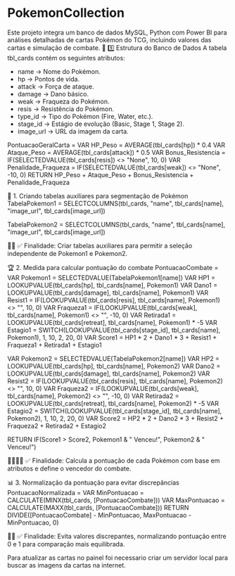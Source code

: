# PokemonCollection
Este projeto integra um banco de dados MySQL, Python com Power BI para análises detalhadas de cartas Pokémon do TCG, incluindo valores das cartas e simulação de combate.
📌 1️⃣ Estrutura do Banco de Dados
A tabela tbl_cards contém os seguintes atributos:
- name → Nome do Pokémon.
- hp → Pontos de vida.
- attack → Força de ataque.
- damage → Dano básico.
- weak → Fraqueza do Pokémon.
- resis → Resistência do Pokémon.
- type_id → Tipo do Pokémon (Fire, Water, etc.).
- stage_id → Estágio de evolução (Basic, Stage 1, Stage 2).
- image_url → URL da imagem da carta.

PontuacaoGeralCarta = 
VAR HP_Peso = AVERAGE(tbl_cards[hp]) * 0.4
VAR Ataque_Peso = AVERAGE(tbl_cards[attack]) * 0.5
VAR Bonus_Resistencia = IF(SELECTEDVALUE(tbl_cards[resis]) <> "None", 10, 0)
VAR Penalidade_Fraqueza = IF(SELECTEDVALUE(tbl_cards[weak]) <> "None", -10, 0)
RETURN HP_Peso + Ataque_Peso + Bonus_Resistencia + Penalidade_Fraqueza

🎯 1. Criando tabelas auxiliares para segmentação de Pokémon
TabelaPokemon1 = SELECTCOLUMNS(tbl_cards, "name", tbl_cards[name], "image_url", tbl_cards[image_url])

TabelaPokemon2 = SELECTCOLUMNS(tbl_cards, "name", tbl_cards[name], "image_url", tbl_cards[image_url])


✅ Finalidade: Criar tabelas auxiliares para permitir a seleção independente de Pokemon1 e Pokemon2.

🏆 2. Medida para calcular pontuação do combate
PontuacaoCombate = 
VAR Pokemon1 = SELECTEDVALUE(TabelaPokemon1[name])
VAR HP1 = LOOKUPVALUE(tbl_cards[hp], tbl_cards[name], Pokemon1)
VAR Dano1 = LOOKUPVALUE(tbl_cards[damage], tbl_cards[name], Pokemon1)
VAR Resist1 = IF(LOOKUPVALUE(tbl_cards[resis], tbl_cards[name], Pokemon1) <> "", 10, 0)
VAR Fraqueza1 = IF(LOOKUPVALUE(tbl_cards[weak], tbl_cards[name], Pokemon1) <> "", -10, 0)
VAR Retirada1 = LOOKUPVALUE(tbl_cards[retreat], tbl_cards[name], Pokemon1) * -5
VAR Estagio1 = SWITCH(LOOKUPVALUE(tbl_cards[stage_id], tbl_cards[name], Pokemon1), 1, 10, 2, 20, 0)
VAR Score1 = HP1 * 2 + Dano1 * 3 + Resist1 + Fraqueza1 + Retirada1 + Estagio1

VAR Pokemon2 = SELECTEDVALUE(TabelaPokemon2[name])
VAR HP2 = LOOKUPVALUE(tbl_cards[hp], tbl_cards[name], Pokemon2)
VAR Dano2 = LOOKUPVALUE(tbl_cards[damage], tbl_cards[name], Pokemon2)
VAR Resist2 = IF(LOOKUPVALUE(tbl_cards[resis], tbl_cards[name], Pokemon2) <> "", 10, 0)
VAR Fraqueza2 = IF(LOOKUPVALUE(tbl_cards[weak], tbl_cards[name], Pokemon2) <> "", -10, 0)
VAR Retirada2 = LOOKUPVALUE(tbl_cards[retreat], tbl_cards[name], Pokemon2) * -5
VAR Estagio2 = SWITCH(LOOKUPVALUE(tbl_cards[stage_id], tbl_cards[name], Pokemon2), 1, 10, 2, 20, 0)
VAR Score2 = HP2 * 2 + Dano2 * 3 + Resist2 + Fraqueza2 + Retirada2 + Estagio2

RETURN IF(Score1 > Score2, Pokemon1 & " Venceu!", Pokemon2 & " Venceu!")


✅ Finalidade: Calcula a pontuação de cada Pokémon com base em atributos e define o vencedor do combate.


📊 3. Normalização da pontuação para evitar discrepâncias
PontuacaoNormalizada = 
VAR MinPontuacao = CALCULATE(MINX(tbl_cards, [PontuacaoCombate]))
VAR MaxPontuacao = CALCULATE(MAXX(tbl_cards, [PontuacaoCombate]))
RETURN
    DIVIDE([PontuacaoCombate] - MinPontuacao, MaxPontuacao - MinPontuacao, 0)


✅ Finalidade: Evita valores discrepantes, normalizando pontuação entre 0 e 1 para comparação mais equilibrada.

Para atualizar as cartas no painel foi necessario criar um servidor local para buscar as imagens da cartas na internet.

